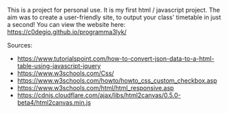 This is a project for personal use. It is my first html / javascript project.
The aim was to create a user-friendly site, to output your class' timetable in just a second!
You can view the website here: https://c0degio.github.io/programma3lyk/

Sources:
- https://www.tutorialspoint.com/how-to-convert-json-data-to-a-html-table-using-javascript-jquery
- https://www.w3schools.com/Css/
- https://www.w3schools.com/howto/howto_css_custom_checkbox.asp
- https://www.w3schools.com/html/html_responsive.asp
- https://cdnjs.cloudflare.com/ajax/libs/html2canvas/0.5.0-beta4/html2canvas.min.js
